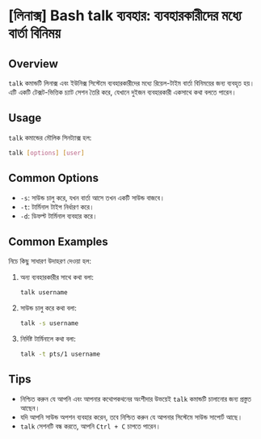 # [লিনাক্স] Bash talk ব্যবহার: ব্যবহারকারীদের মধ্যে বার্তা বিনিময়

## Overview
`talk` কমান্ডটি লিনাক্স এবং ইউনিক্স সিস্টেমে ব্যবহারকারীদের মধ্যে রিয়েল-টাইম বার্তা বিনিময়ের জন্য ব্যবহৃত হয়। এটি একটি টেক্সট-ভিত্তিক চ্যাট সেশন তৈরি করে, যেখানে দুইজন ব্যবহারকারী একসাথে কথা বলতে পারেন।

## Usage
`talk` কমান্ডের মৌলিক সিনট্যাক্স হল:

```bash
talk [options] [user]
```

## Common Options
- `-s`: সাউন্ড চালু করে, যখন বার্তা আসে তখন একটি সাউন্ড বাজবে।
- `-t`: টার্মিনাল টাইপ নির্ধারণ করে।
- `-d`: ডিফল্ট টার্মিনাল ব্যবহার করে।

## Common Examples
নিচে কিছু সাধারণ উদাহরণ দেওয়া হল:

1. অন্য ব্যবহারকারীর সাথে কথা বলা:
   ```bash
   talk username
   ```

2. সাউন্ড চালু করে কথা বলা:
   ```bash
   talk -s username
   ```

3. নির্দিষ্ট টার্মিনালে কথা বলা:
   ```bash
   talk -t pts/1 username
   ```

## Tips
- নিশ্চিত করুন যে আপনি এবং আপনার কথোপকথনের অংশীদার উভয়েই `talk` কমান্ডটি চালানোর জন্য প্রস্তুত আছেন।
- যদি আপনি সাউন্ড অপশন ব্যবহার করেন, তবে নিশ্চিত করুন যে আপনার সিস্টেমে সাউন্ড সাপোর্ট আছে।
- `talk` সেশনটি বন্ধ করতে, আপনি `Ctrl + C` চাপতে পারেন।